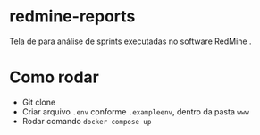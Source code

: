 # redmine-reports
Tela de para análise de sprints executadas no software RedMine .

# Como rodar
- Git clone
- Criar arquivo `.env` conforme `.exampleenv`, dentro da pasta `www`
- Rodar comando `docker compose up`
